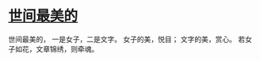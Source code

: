 # [世间最美的](https://github.com/platojobs/SFLOG/issues/193)

世间最美的，
一是女子，二是文字。
女子的美，悦目；
文字的美，赏心。
若女子如花，文章锦绣，则牵魂。 ​​​